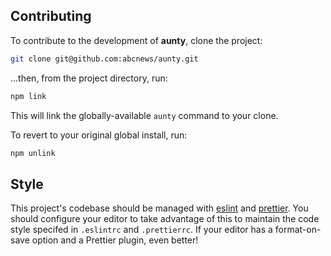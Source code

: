 ## Contributing

To contribute to the development of **aunty**, clone the project:

```bash
git clone git@github.com:abcnews/aunty.git
```

...then, from the project directory, run:

```bash
npm link
```

This will link the globally-available `aunty` command to your clone.

To revert to your original global install, run:

```bash
npm unlink
```

## Style

This project's codebase should be managed with [eslint](https://github.com/eslint/eslint) and [prettier](https://github.com/prettier/prettier). You should configure your editor to take advantage of this to maintain the code style specifed in `.eslintrc` and `.prettierrc`. If your editor has a format-on-save option and a Prettier plugin, even better!
